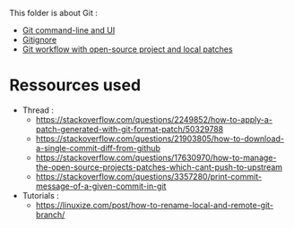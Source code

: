 This folder is about Git :
- [Git command-line and UI](https://github.com/BOREA-DENTAL/DocumentationsCobra/tree/master/Documentations/Developpement/Git/git-cmd-line.md)
- [Gitignore](https://github.com/BOREA-DENTAL/DocumentationsCobra/tree/master/Documentations/Developpement/Git/git-gitignore.md)
- [Git workflow with open-source project and local patches](https://github.com/BOREA-DENTAL/DocumentationsCobra/tree/master/Documentations/Developpement/Git/git-workflow.md)

# Ressources used

- Thread :
  - https://stackoverflow.com/questions/2249852/how-to-apply-a-patch-generated-with-git-format-patch/50329788
  - https://stackoverflow.com/questions/21903805/how-to-download-a-single-commit-diff-from-github
  - https://stackoverflow.com/questions/17630970/how-to-manage-the-open-source-projects-patches-which-cant-push-to-upstream
  - https://stackoverflow.com/questions/3357280/print-commit-message-of-a-given-commit-in-git
- Tutorials :
  - https://linuxize.com/post/how-to-rename-local-and-remote-git-branch/